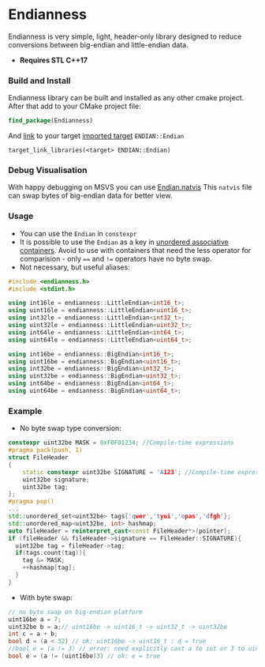 # Endianness

Endianness is very simple, light, header-only library designed to reduce conversions between big-endian and little-endian data.
* **Requires STL C++17**

### Build and Install

Endianness library can be built and installed as any other cmake project. After that add to your CMake project file:
```cmake
find_package(Endianness)
```
And [link](https://cmake.org/cmake/help/latest/command/target_link_libraries.html) to your target [imported target](https://cmake.org/cmake/help/latest/manual/cmake-buildsystem.7.html#imported-targets) `ENDIAN::Endian` 
```
target_link_libraries(<target> ENDIAN::Endian)
```
### Debug Visualisation

With happy debugging on MSVS you can use [Endian.natvis](https://github.com/aleksey-nikolaev/natvis-collection/blob/master/Endian.natvis)
This `natvis` file can swap bytes of big-endian data for better view.

### Usage

* You can use the `Endian` in `constexpr`
* It is possible to use the `Endian` as a key in [unordered associative containers](https://en.cppreference.com/w/cpp/container). Avoid to use with containers that need the less operator for comparision - only `==` and `!=` operators have no byte swap.
* Not necessary, but useful aliases:
```cpp
#include <endianness.h>
#include <stdint.h>

using int16le = endianness::LittleEndian<int16_t>;
using uint16le = endianness::LittleEndian<uint16_t>;
using int32le = endianness::LittleEndian<int32_t>;
using uint32le = endianness::LittleEndian<uint32_t>;
using int64le = endianness::LittleEndian<int64_t>;
using uint64le = endianness::LittleEndian<uint64_t>;

using int16be = endianness::BigEndian<int16_t>;
using uint16be = endianness::BigEndian<uint16_t>;
using int32be = endianness::BigEndian<int32_t>;
using uint32be = endianness::BigEndian<uint32_t>;
using int64be = endianness::BigEndian<int64_t>;
using uint64be = endianness::BigEndian<uint64_t>;
```
### Example
* No byte swap type conversion:
```cpp
constexpr uint32be MASK = 0xF0F01234; //Compile-time expressions
#pragma pack(push, 1)
struct FileHeader
{
    static constexpr uint32be SIGNATURE = 'A123'; //Compile-time expressions
    uint32be signature;
    uint32be tag; 
};
#pragma pop()
...
std::unordered_set<uint32be> tags{'qwer','tyui','opas','dfgh'};
std::unordered_map<uint32be, int> hashmap;
auto fileHeader = reinterpret_cast<const FileHeader*>(pointer);
if (fileHeader && fileHeader->signature == FileHeader::SIGNATURE){
  uint32be tag = fileHeader->tag;
  if(tags.count(tag)){
    tag &= MASK;
    ++hashmap[tag];
  }
}
```
* With byte swap:
```cpp
// no byte swap on big-endian platform
uint16be a = 7;
uint32be b = a;// uint16be -> uint16_t -> uint32_t -> uint32be
int c = a + b;
bool d = (a < 32) // ok: uint16be -> uint16_t : d = true
//bool e = (a != 3) // error: need explicitly cast a to int or 3 to uint16be
bool e = (a != (uint16be)3) // ok: e = true
```
